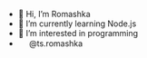
- 👋 Hi, I’m Romashka
- 🌱 I’m currently learning Node.js
- 👀 I’m interested in programming
- <img src="https://user-images.githubusercontent.com/114067725/205957549-6f143064-d482-45d4-aab1-9daa3ea666fc.png" width="15" height="15" /> @ts.romashka
